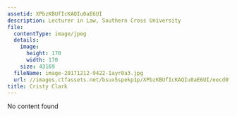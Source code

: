 ```yaml
---
assetid: XPbzKBUfIcKAQIu0aE6UI
description: Lecturer in Law, Southern Cross University
file:
  contentType: image/jpeg
  details:
    image:
      height: 170
      width: 170
    size: 43169
  fileName: image-20171212-9422-1ayr0a3.jpg
  url: //images.ctfassets.net/bsux5spekp1p/XPbzKBUfIcKAQIu0aE6UI/eecd0fd1c7857a000aa4e0fbd53decb1/image-20171212-9422-1ayr0a3.jpg
title: Cristy Clark
---
```

No content found